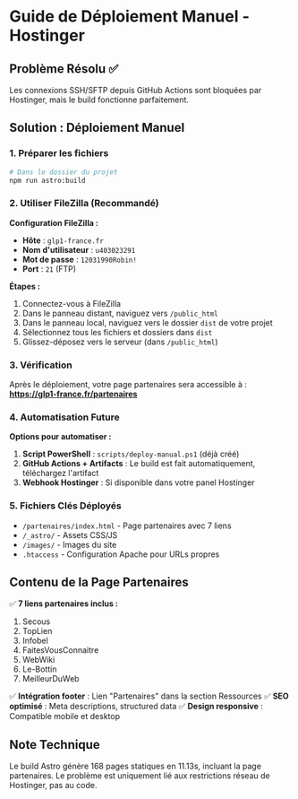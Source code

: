 # Guide de Déploiement Manuel - Hostinger

## Problème Résolu ✅
Les connexions SSH/SFTP depuis GitHub Actions sont bloquées par Hostinger, mais le build fonctionne parfaitement.

## Solution : Déploiement Manuel

### 1. Préparer les fichiers
```bash
# Dans le dossier du projet
npm run astro:build
```

### 2. Utiliser FileZilla (Recommandé)

**Configuration FileZilla :**
- **Hôte** : `glp1-france.fr`
- **Nom d'utilisateur** : `u403023291`
- **Mot de passe** : `12031990Robin!`
- **Port** : `21` (FTP)

**Étapes :**
1. Connectez-vous à FileZilla
2. Dans le panneau distant, naviguez vers `/public_html`
3. Dans le panneau local, naviguez vers le dossier `dist` de votre projet
4. Sélectionnez tous les fichiers et dossiers dans `dist`
5. Glissez-déposez vers le serveur (dans `/public_html`)

### 3. Vérification

Après le déploiement, votre page partenaires sera accessible à :
**https://glp1-france.fr/partenaires**

### 4. Automatisation Future

**Options pour automatiser :**
1. **Script PowerShell** : `scripts/deploy-manual.ps1` (déjà créé)
2. **GitHub Actions + Artifacts** : Le build est fait automatiquement, téléchargez l'artifact
3. **Webhook Hostinger** : Si disponible dans votre panel Hostinger

### 5. Fichiers Clés Déployés

- `/partenaires/index.html` - Page partenaires avec 7 liens
- `/_astro/` - Assets CSS/JS
- `/images/` - Images du site
- `.htaccess` - Configuration Apache pour URLs propres

## Contenu de la Page Partenaires

✅ **7 liens partenaires inclus :**
1. Secous
2. TopLien  
3. Infobel
4. FaitesVousConnaitre
5. WebWiki
6. Le-Bottin
7. MeilleurDuWeb

✅ **Intégration footer** : Lien "Partenaires" dans la section Ressources
✅ **SEO optimisé** : Meta descriptions, structured data
✅ **Design responsive** : Compatible mobile et desktop

## Note Technique

Le build Astro génère 168 pages statiques en 11.13s, incluant la page partenaires. Le problème est uniquement lié aux restrictions réseau de Hostinger, pas au code.
